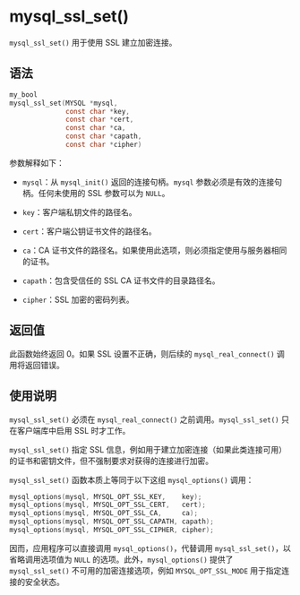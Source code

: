 mysql_ssl_set() 
====================================

`mysql_ssl_set()` 用于使用 SSL 建立加密连接。

语法 
-----------------------

```c
my_bool
mysql_ssl_set(MYSQL *mysql,
              const char *key,
              const char *cert,
              const char *ca,
              const char *capath,
              const char *cipher)
```



参数解释如下：

* `mysql`：从 `mysql_init()` 返回的连接句柄。`mysql` 参数必须是有效的连接句柄。任何未使用的 SSL 参数可以为 `NULL`。

  

* `key`：客户端私钥文件的路径名。

  

* `cert`：客户端公钥证书文件的路径名。

  

* `ca`：CA 证书文件的路径名。如果使用此选项，则必须指定使用与服务器相同的证书。

  

* `capath`：包含受信任的 SSL CA 证书文件的目录路径名。

  

* `cipher`：SSL 加密的密码列表。

  




返回值 
------------------------

此函数始终返回 0。如果 SSL 设置不正确，则后续的 `mysql_real_connect()` 调用将返回错误。

使用说明 
-------------------------

`mysql_ssl_set()` 必须在 `mysql_real_connect()` 之前调用。`mysql_ssl_set()` 只在客户端库中启用 SSL 时才工作。

`mysql_ssl_set()` 指定 SSL 信息，例如用于建立加密连接（如果此类连接可用）的证书和密钥文件，但不强制要求对获得的连接进行加密。

`mysql_ssl_set()` 函数本质上等同于以下这组 `mysql_options()` 调用：

```c
mysql_options(mysql, MYSQL_OPT_SSL_KEY,    key);
mysql_options(mysql, MYSQL_OPT_SSL_CERT,   cert);
mysql_options(mysql, MYSQL_OPT_SSL_CA,     ca);
mysql_options(mysql, MYSQL_OPT_SSL_CAPATH, capath);
mysql_options(mysql, MYSQL_OPT_SSL_CIPHER, cipher);
```



因而，应用程序可以直接调用 `mysql_options()`，代替调用 `mysql_ssl_set()`，以省略调用选项值为 `NULL` 的选项。此外，`mysql_options()` 提供了 `mysql_ssl_set()` 不可用的加密连接选项，例如 `MYSQL_OPT_SSL_MODE` 用于指定连接的安全状态。

